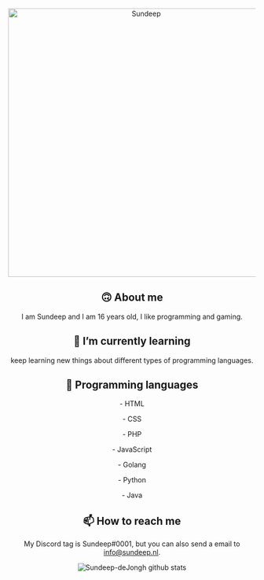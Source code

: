 <div align="center">
  <br/>
  <p>
        <a href="https://sundeep.nl/assets/img/logo.png"><img src="https://sundeep.nl/assets/img/logo.png" width="546" alt="Sundeep" /></a>

## 🙃 About me
I am Sundeep and I am 16 years old, I like programming and gaming.

## 🌱 I’m currently learning
keep learning new things about different types of programming languages.

## 💬 Programming languages
  <p>- HTML<p>
  <p>- CSS  <p>
  <p>- PHP  <p>
  <p>- JavaScript  <p>
  <p>- Golang  <p>
  <p>- Python <p>
  <p>- Java  <p>


## 📫 How to reach me
My Discord tag is Sundeep#0001, but you can also send a email to info@sundeep.nl.


![Sundeep-deJongh github stats](https://github-readme-stats.vercel.app/api?username=sundeep-dejongh)
